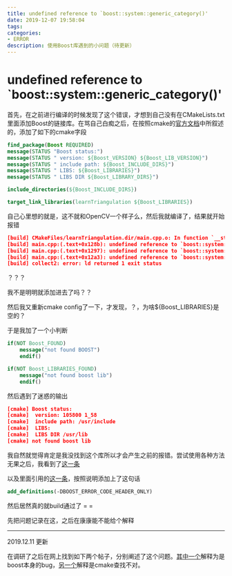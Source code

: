 ```yaml
---
title: undefined reference to `boost::system::generic_category()'
date: 2019-12-07 19:58:04
tags:
categories: 
- ERROR
description: 使用Boost库遇到的小问题（待更新）
---
```


# undefined reference to `boost::system::generic_category()'

首先，在之前进行编译的时候发现了这个错误，才想到自己没有在CMakeLists.txt里面添加Boost的链接库。在骂自己白痴之后，在按照cmake的[官方文档](https://cmake.org/cmake/help/v3.15/module/FindBoost.html)中所叙述的，添加了如下的cmake字段

```cmake
find_package(Boost REQUIRED)
message(STATUS "Boost status:")
message(STATUS " version: ${Boost_VERSION} ${Boost_LIB_VERSION}")
message(STATUS " include path: ${Boost_INCLUDE_DIRS}")
message(STATUS " LIBS: ${Boost_LIBRARIES}")
message(STATUS " LIBS DIR ${Boost_LIBRARY_DIRS}")

include_directories(${Boost_INCLUDE_DIRS})

target_link_libraries(learnTriangulation ${Boost_LIBRARIES})
```

自己心里想的就是，这不就和OpenCV一个样子么，然后我就编译了，结果就开始报错

```cmake
[build] CMakeFiles/learnTriangulation.dir/main.cpp.o: In function `__static_initialization_and_destruction_0(int, int)':
[build] main.cpp:(.text+0x128b): undefined reference to `boost::system::generic_category()'
[build] main.cpp:(.text+0x1297): undefined reference to `boost::system::generic_category()'
[build] main.cpp:(.text+0x12a3): undefined reference to `boost::system::system_category()'
[build] collect2: error: ld returned 1 exit status
```

？？？

我不是明明就添加进去了吗？？

然后我又重新cmake config了一下，才发现，？，为啥${Boost_LIBRARIES}是空的？

于是我加了一个小判断

```cmake
if(NOT Boost_FOUND)
    message("not found BOOST")
    endif()

if(NOT Boost_LIBRARIES_FOUND)
    message("not found boost lib")
    endif()
```

然后遇到了迷惑的输出

```cmake
[cmake] Boost status:
[cmake]  version: 105800 1_58
[cmake]  include path: /usr/include
[cmake]  LIBS: 
[cmake]  LIBS DIR /usr/lib
[cmake] not found boost lib
```

我自然就觉得肯定是我没找到这个库所以才会产生之前的报错。尝试使用各种方法无果之后，我看到了[这一条](https://stackoverflow.com/questions/13467072/c-boost-undefined-reference-to-boostsystemgeneric-category/52737420#52737420?newreg=abb42b9c4bfa49bc857669c533e193bb)

以及里面引用的[这一条](https://stackoverflow.com/questions/9723793/undefined-reference-to-boostsystemsystem-category-when-compiling/50146757#50146757)，按照说明添加上了这句话

```cmake
add_definitions(-DBOOST_ERROR_CODE_HEADER_ONLY)
```

然后居然真的就build通过了 = = 

先把问题记录在这，之后在康康能不能给个解释

***

2019.12.11 更新

在调研了之后在网上找到如下两个帖子，分别阐述了这个问题。[其中一个](https://stackoverflow.com/questions/3897839/how-to-link-c-program-with-boost-using-cmake)解释为是boost本身的bug，[另一个](https://stackoverflow.com/questions/56036266/boost-libraries-not-defined)解释是cmake查找不对。